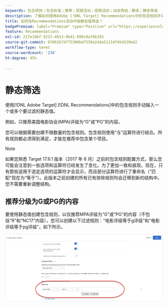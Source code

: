 ```yaml
---
keywords: 包含规则；包含标准；推荐；促销活动；促销活动；动态筛选；静态；静态筛选
description: 了解如何使用Adobe [!DNL Target] Recommendations中的包含规则手动输入一个或多个要过滤的静态值。
title: 如何在Recommendations活动中按静态值筛选？
badgePremium: label="Premium" type="Positive" url="https://experienceleague.adobe.com/docs/target/using/introduction/intro.html?lang=en#premium newtab=true" tooltip="请参阅Target Premium中包含的内容。"
feature: Recommendations
exl-id: 217e19bf-521f-4913-9b41-099c9af8b393
source-git-commit: 07062b7df75300bd7558a24da5121df454520e42
workflow-type: tm+mt
source-wordcount: '238'
ht-degree: 45%

---
```


# 静态筛选

使用[!DNL Adobe Target] [!DNL Recommendations]中的包含规则手动输入一个或多个要过滤的静态值。

例如，只推荐美国电影协会(MPA)评级为“G”或“PG”的内容。

您可以根据需要创建不限数量的包含规则。包含规则使用“与”运算符进行结合。所有规则都必须得到满足，才能在推荐中包含某个项目。

>[!NOTE]
>
>如果您熟悉 Target 17.6.1 版本（2017 年 6 月）之前的包含规则配置方式，那么您可能会注意到一些选项和运算符已经发生了变化。为了更加一致和直观，现在，只有那些适用于选定选项的运算符才会显示，而且部分运算符进行了重命名（“匹配”现在为“等于”）。此版本之前创建的所有已有排除规则均会迁移到新的结构中。您不需要重新调整结构。

## 推荐分级为G或PG的内容

要使用静态值创建包含规则，以仅推荐MPA评级为“G”或“PG”的内容（不包括“R”和“NC17”内容），您可以创建以下过滤规则：“电影评级等于g评级”和“电影评级等于pg评级”，如下所示。

![电影分级示例](/help/main/c-recommendations/c-algorithms/assets/movies.png)
